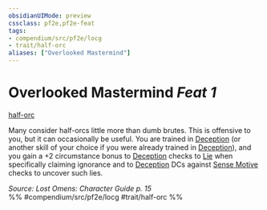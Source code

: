 ```yaml
---
obsidianUIMode: preview
cssclass: pf2e,pf2e-feat
tags:
- compendium/src/pf2e/locg
- trait/half-orc
aliases: ["Overlooked Mastermind"]
---
```

# Overlooked Mastermind  *Feat 1*  
[half-orc](../../rules/traits/half-orc.md)  


Many consider half-orcs little more than dumb brutes. This is offensive to you, but it can occasionally be useful. You are trained in [Deception](../skills.md#Deception) (or another skill of your choice if you were already trained in [Deception](../skills.md#Deception)), and you gain a +2 circumstance bonus to [Deception](../skills.md#Deception) checks to [Lie](../../rules/actions/lie.md) when specifically claiming ignorance and to [Deception](../skills.md#Deception) DCs against [Sense Motive](../../rules/actions/sense-motive.md) checks to uncover such lies.

*Source: Lost Omens: Character Guide p. 15*  
%% #compendium/src/pf2e/locg #trait/half-orc %%